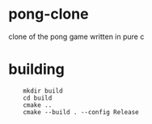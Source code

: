 # pong-clone
clone of the pong game written in pure c

# building

```
    mkdir build
    cd build
    cmake ..
    cmake --build . --config Release
```